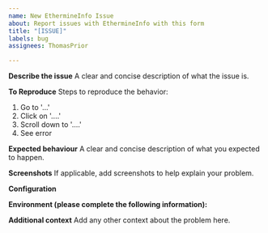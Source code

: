 ```yaml
---
name: New EthermineInfo Issue
about: Report issues with EthermineInfo with this form
title: "[ISSUE]"
labels: bug
assignees: ThomasPrior

---
```


**Describe the issue**
A clear and concise description of what the issue is.

**To Reproduce**
Steps to reproduce the behavior:
1. Go to '...'
2. Click on '....'
3. Scroll down to '....'
4. See error

**Expected behaviour**
A clear and concise description of what you expected to happen.

**Screenshots**
If applicable, add screenshots to help explain your problem.

**Configuration**
<!---Please post your EthermineInfo configuration here. REMEMBER TO SANITISE YOUR ADDRESS!-->

**Environment (please complete the following information):**
<!--- Please paste the output from the System Info page in HomeAssistant--->

**Additional context**
Add any other context about the problem here.
